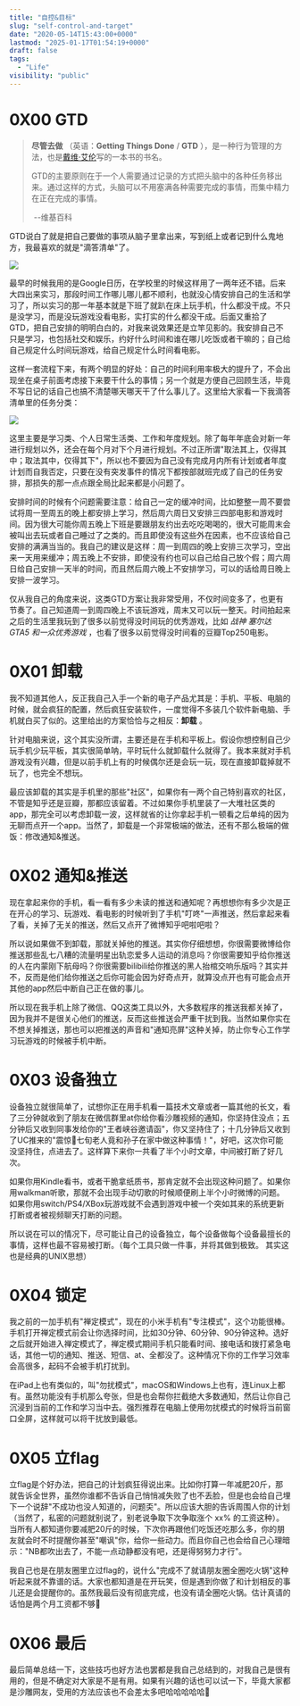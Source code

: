 ```yaml
---
title: "自控&目标"
slug: "self-control-and-target"
date: "2020-05-14T15:43:00+0000"
lastmod: "2025-01-17T01:54:19+0000"
draft: false
tags:
  - "Life"
visibility: "public"
---
```

# 0X00 GTD

> **尽管去做** （英语：**Getting Things Done** / **GTD** ），是一种行为管理的方法，也是[戴维·艾伦](<https://zh.wikipedia.org/w/index.php?title=%E6%88%B4%E7%BB%B4%C2%B7%E8%89%BE%E4%BC%A6&action=edit&redlink=1>)写的一本书的书名。
>
> GTD的主要原则在于一个人需要通过记录的方式把头脑中的各种任务移出来。通过这样的方式，头脑可以不用塞满各种需要完成的事情，而集中精力在正在完成的事情。
>
> ​ --维基百科

GTD说白了就是把自己要做的事项从脑子里拿出来，写到纸上或者记到什么鬼地方，我最喜欢的就是"滴答清单"了。

![](https://blog-1251664340.cos.ap-chengdu.myqcloud.com/20200514225226_mini.png)

最早的时候我用的是Google日历，在学校里的时候这样用了一两年还不错。后来大四出来实习，那段时间工作哪儿哪儿都不顺利，也就没心情安排自己的生活和学习了，所以实习的那一年基本就是下班了就趴在床上玩手机，什么都没干成。不只是没学习，而是没玩游戏没看电影，实打实的什么都没干成。后面又重拾了GTD，把自己安排的明明白白的，对我来说效果还是立竿见影的。我安排自己不只是学习，也包括社交和娱乐，约好什么时间和谁在哪儿吃饭或者干嘛的；自己给自己规定什么时间玩游戏，给自己规定什么时间看电影。

这样一套流程下来，有两个明显的好处：自己的时间利用率极大的提升了，不会出现坐在桌子前面考虑接下来要干什么的事情；另一个就是方便自己回顾生活，毕竟不写日记的话自己也搞不清楚哪天哪天干了什么事儿了。这里给大家看一下我滴答清单里的任务分类：

![](https://blog-1251664340.cos.ap-chengdu.myqcloud.com/20200514230004_mini.png)

这里主要是学习类、个人日常生活类、工作和年度规划。除了每年年底会对新一年进行规划以外，还会在每个月对下个月进行规划。不过正所谓"取法其上，仅得其中；取法其中，仅得其下"，所以也不要因为自己没有完成月内所有计划或者年度计划而自我否定，只要在没有突发事件的情况下都按部就班完成了自己的任务安排，那损失的那一点点跟全局比起来都是小问题了。

安排时间的时候有个问题需要注意：给自己一定的缓冲时间，比如整整一周不要尝试将周一至周五的晚上都安排上学习，然后周六周日又安排三四部电影和游戏时间。因为很大可能你周五晚上下班是要跟朋友约出去吃吃喝喝的，很大可能周末会被叫出去玩或者自己睡过了之类的。而且即使没有这些外在因素，也不应该给自己安排的满满当当的。我自己的建议是这样：周一到周四的晚上安排三次学习，空出来一天用来缓冲；周五晚上不安排，即使没有约也可以自己给自己放个假；周六周日给自己安排一天半的时间，而且然后周六晚上不安排学习，可以的话给周日晚上安排一波学习。

仅从我自己的角度来说，这类GTD方案让我非常受用，不仅时间变多了，也更有节奏了。自己知道周一到周四晚上不该玩游戏，周末又可以玩一整天。时间拍起来之后的生活里我玩到了很多以前觉得没时间玩的优秀游戏，比如 _战神_ _塞尔达_ _GTA5_ _和一众优秀游戏_ ，也看了很多以前觉得没时间看的豆瓣Top250电影。

# 0X01 卸载

我不知道其他人，反正我自己入手一个新的电子产品尤其是：手机、平板、电脑的时候，就会疯狂的配置，然后疯狂安装软件，一度觉得不多装几个软件新电脑、手机就白买了似的。这里给出的方案恰恰与之相反：**卸载** 。

针对电脑来说，这个其实没所谓，主要还是在手机和平板上。假设你想控制自己少玩手机少玩平板，其实很简单呐，平时玩什么就卸载什么就得了。我本来就对手机游戏没有兴趣，但是以前手机上有的时候偶尔还是会玩一玩，现在直接卸载掉就不玩了，也完全不想玩。

最应该卸载的其实是手机里的那些"社区"，如果你有一两个自己特别喜欢的社区，不管是知乎还是豆瓣，那都应该留着。不过如果你手机里装了一大堆社区类的app，那完全可以考虑卸载一波，这样就省的让你拿起手机一顿看之后单纯的因为无聊而点开一个app。当然了，卸载是一个非常极端的做法，还有不那么极端的做饭：修改通知&推送。

# 0X02 通知&推送

现在拿起来你的手机，看一看有多少未读的推送和通知呢？再想想你有多少次是正在开心的学习、玩游戏、看电影的时候听到了手机"叮咚"一声推送，然后拿起来看了看，关掉了无关的推送，然后又点开了微博知乎吧啦吧啦？

所以说如果做不到卸载，那就关掉他的推送。其实你仔细想想，你很需要微博给你推送那些乱七八糟的流量明星出轨恋爱多人运动的消息吗？你很需要知乎给你推送的人在内蒙刚下航母吗？你很需要bilibili给你推送的黑人抬棺交响乐版吗？其实并不，反而是他们给你推送之后你可能会因为好奇点开，就算没点开也有可能会点开其他的app然后中断自己正在做的事儿。

所以现在我手机上除了微信、QQ这类工具以外，大多数程序的推送我都关掉了，因为我并不是很关心他们的推送，反而这些推送会严重干扰到我。当然如果你实在不想关掉推送，那也可以把推送的声音和"通知亮屏"这种关掉，防止你专心工作学习玩游戏的时候被手机中断。

# 0X03 设备独立

设备独立就很简单了，试想你正在用手机看一篇技术文章或者一篇其他的长文，看了三分钟就收到了朋友在微信群里at你给你看沙雕视频的通知，你坚持住没点；五分钟后又收到同事发给你的"王者峡谷邀请函"，你又坚持住了；十几分钟后又收到了UC推来的"震惊🤯七旬老人竟和孙子在家中做这种事情！"，好吧，这次你可能没坚持住，点进去了。这样算下来你一共看了半个小时文章，中间被打断了好几次。

如果你用Kindle看书，或者干脆拿纸质书，那肯定就不会出现这种问题了。如果你用walkman听歌，那就不会出现手动切歌的时候顺便刷上半个小时微博的问题。如果你用switch/PS4/XBox玩游戏就不会遇到游戏中被一个突如其来的系统更新打断或者被视频聊天打断的问题。

所以说在可以的情况下，尽可能让自己的设备独立，每个设备做每个设备最擅长的事情，这样也最不容易被打断。（每个工具只做一件事，并将其做到极致。 其实这也是经典的UNIX思想）

# 0X04 锁定

我之前的一加手机有"禅定模式"，现在的小米手机有"专注模式"，这个功能很棒。手机打开禅定模式前会让你选择时间，比如30分钟、60分钟、90分钟这种。选好之后就开始进入禅定模式了，禅定模式期间手机只能看时间、接电话和拨打紧急电话，其他一切的通知、推送、短信、at、全都没了。这种情况下你的工作学习效率会高很多，起码不会被手机打扰到。

在iPad上也有类似的，叫"勿扰模式"，macOS和Windows上也有，连Linux上都有。虽然功能没有手机那么夸张，但是也会帮你拦截绝大多数通知，然后让你自己沉浸到当前的工作和学习当中去。强烈推荐在电脑上使用勿扰模式的时候将当前窗口全屏，这样就可以将干扰放到最低。

# 0X05 立flag

立flag是个好办法，把自己的计划疯狂得说出来。比如你打算一年减肥20斤，那就告诉全世界，虽然你谁都不告诉自己悄悄减失败了也不丢脸，但是也会给自己埋下一个说辞"不成功也没人知道的，问题奀"。所以应该大胆的告诉周围人你的计划（当然了，私密的问题就别说了，别老说争取下次争取涨个 xx% 的工资这种）。当所有人都知道你要减肥20斤的时候，下次你再跟他们吃饭还吃那么多，你的朋友就会时不时提醒你甚至"嘲讽"你，给你一些动力。而且你自己也会给自己心理暗示："NB都吹出去了，不能一点动静都没有吧，还是得努努力才行"。

我自己也是在朋友圈里立过flag的，说什么"完成不了就请朋友圈全圈吃火锅"这种听起来就不靠谱的话。大家也都知道是在开玩笑，但是遇到你做了和计划相反的事儿还是会提醒你的。虽然我最后没有彻底完成，也没有请全圈吃火锅。估计真请的话怕是两个月工资都不够🤣

# 0X06 最后

最后简单总结一下，这些技巧也好方法也罢都是我自己总结到的，对我自己是很有用的，但是不确定对大家是不是有用。如果有兴趣的话也可以试一下，毕竟大家都是沙雕网友，受用的方法应该也不会差太多吧哈哈哈哈哈🤪
